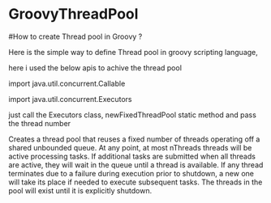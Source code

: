 # GroovyThreadPool

#How to create Thread pool in Groovy ?

Here is the simple way to define Thread pool in groovy scripting language,

here i used the below apis to achive the thread pool 

import java.util.concurrent.Callable

import java.util.concurrent.Executors

just call the Executors class, newFixedThreadPool static method and pass the thread number

Creates a thread pool that reuses a fixed number of threads operating off a shared unbounded queue. At any point, at most nThreads threads will be active processing tasks. If additional tasks are submitted when all threads are active, they will wait in the queue until a thread is available. If any thread terminates due to a failure during execution prior to shutdown, a new one will take its place if needed to execute subsequent tasks. The threads in the pool will exist until it is explicitly shutdown.
